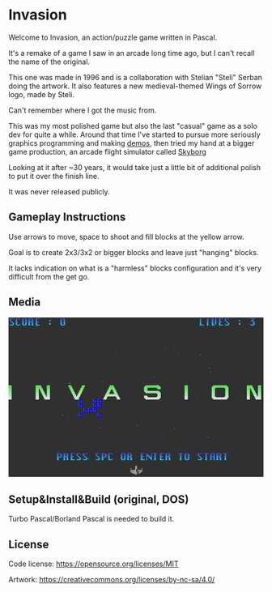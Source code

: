 # Invasion
Welcome to Invasion, an action/puzzle game written in Pascal.

It's a remake of a game I saw in an arcade long time ago, but I can't recall the name of the original.

This one was made in 1996 and is a collaboration with Stelian "Steli" Serban doing the artwork. It also features a new medieval-themed Wings of Sorrow logo, made by Steli.

Can't remember where I got the music from.

This was my most polished game but also the last "casual" game as a solo dev for quite a while. Around that time I've started to pursue more seriously graphics programming and making [demos](https://github.com/stefandee/demos_and_intros), then tried my hand at a bigger game production, an arcade flight simulator called [Skyborg](https://github.com/stefandee/skyborg)

Looking at it after ~30 years, it would take just a little bit of additional polish to put it over the finish line.

It was never released publicly.

## Gameplay Instructions
Use arrows to move, space to shoot and fill blocks at the yellow arrow.

Goal is to create 2x3/3x2 or bigger blocks and leave just "hanging" blocks. 

It lacks indication on what is a "harmless" blocks configuration and it's very difficult from the get go.

## Media
![Invasion Gameplay](.media/invasion-gameplay.gif)

## Setup&Install&Build (original, DOS)
Turbo Pascal/Borland Pascal is needed to build it.

## License

Code license:
https://opensource.org/licenses/MIT

Artwork:
https://creativecommons.org/licenses/by-nc-sa/4.0/

